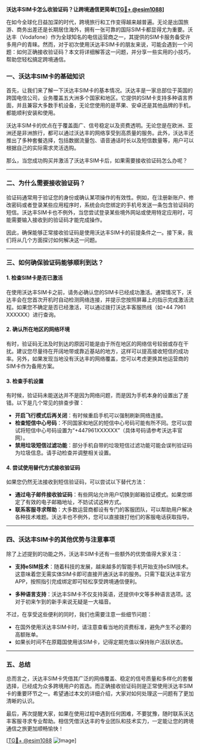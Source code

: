 **沃达丰SIM卡怎么收验证码？让跨境通信更简单[[TG💪+ @esim1088](https://t.me/s/esim1088)]**

在如今全球化日益加深的时代，跨境旅行和工作变得越来越普遍。无论是出国旅游、商务出差还是长期居住海外，拥有一张可靠的国际SIM卡都显得尤为重要。沃达丰（Vodafone）作为全球知名的电信运营商之一，其提供的SIM卡服务备受许多用户的青睐。然而，对于初次使用沃达丰SIM卡的朋友来说，可能会遇到一个问题：如何正确接收验证码？本文将详细解答这一问题，并分享一些实用的小技巧，帮助您轻松搞定跨境通信。

### 一、沃达丰SIM卡的基础知识

首先，让我们来了解一下沃达丰SIM卡的基本情况。沃达丰是一家总部位于英国的跨国电信公司，业务覆盖五大洲多个国家和地区。它提供的SIM卡支持多种语言界面，并且兼容大多数手机设备，无论您使用的是苹果、安卓还是其他品牌的手机，都能顺利安装和使用。

沃达丰SIM卡的优点在于覆盖面广、信号稳定以及资费透明。无论您是在欧洲、亚洲还是非洲旅行，都可以通过沃达丰的网络享受到高质量的服务。此外，沃达丰还推出了多种套餐选择，包括数据流量包、语音通话时长以及短信数量等，用户可以根据自己的实际需求灵活选购。

那么，当您成功购买并激活了沃达丰SIM卡后，如果需要接收验证码怎么办呢？

---

### 二、为什么需要接收验证码？

验证码通常用于验证您的身份或确认某项操作的有效性。例如，在注册新账户、修改密码或者登录某些应用程序时，系统会向您绑定的手机号发送一条包含验证码的短信。沃达丰SIM卡也不例外，当您尝试登录某些境外网站或使用特定应用时，可能需要输入接收到的验证码才能完成操作。

因此，确保能够正常接收验证码是使用沃达丰SIM卡的前提条件之一。接下来，我们将从几个方面探讨如何解决这一问题。

---

### 三、如何确保验证码能够顺利到达？

#### 1. **检查SIM卡是否已激活**
在使用沃达丰SIM卡之前，请务必确认您的SIM卡已经成功激活。通常情况下，沃达丰会在您首次开机时自动检测网络连接，并提示您按照屏幕上的指示完成激活流程。如果您不确定是否已经激活，可以通过拨打沃达丰客服热线（如+44 7961 XXXXXX）进行查询。

#### 2. **确认所在地区的网络环境**
有时，验证码无法及时到达的原因可能是由于所在地区的网络信号较弱或存在干扰。建议您尽量待在开阔地带或靠近基站的地方，这样可以提高接收短信的成功率。另外，如果发现当地没有沃达丰的网络覆盖，您可以考虑更换其他运营商的SIM卡作为备用方案。

#### 3. **检查手机设置**
有时候，验证码未能送达并不是因为网络问题，而是因为手机本身的设置出了差错。以下是几个常见的排查步骤：

- **开启飞行模式后再关闭**：有时候重启手机可以强制刷新网络连接。
- **检查短信中心号码**：不同国家和地区的短信中心号码可能有所不同。您可以尝试将短信中心号码设置为“+447961XXXXXX”（具体号码请参考沃达丰官网）。
- **禁用垃圾短信过滤功能**：部分手机自带的垃圾短信过滤功能可能会误判验证码为垃圾信息。请手动检查并调整相关设置。

#### 4. **尝试使用替代方式接收验证码**
如果您仍然无法接收到短信验证码，可以尝试以下替代方法：
- **通过电子邮件接收验证码**：有些网站允许用户切换到邮箱验证模式。如果您绑定了有效的电子邮箱地址，不妨试试这种方式。
- **联系客服寻求帮助**：大多数运营商都设有专门的客服团队，可以帮助用户解决各种技术难题。沃达丰也不例外，您可以直接拨打他们的客服电话获取指导。

---

### 四、沃达丰SIM卡的其他优势与注意事项

除了上述提到的功能之外，沃达丰SIM卡还有一些额外的优势值得大家关注：

- **支持eSIM技术**：随着科技的发展，越来越多的智能手机开始支持eSIM技术。这意味着您无需实体SIM卡即可直接开通沃达丰的服务。只需下载沃达丰官方APP，按照指引完成绑定即可轻松享受跨境通信便利。
  
- **多种语言支持**：沃达丰SIM卡不仅支持英语，还提供中文等多种语言选项。这对于初来乍到的新手来说无疑是一大福音。

不过，在享受这些便利的同时，我们也需要注意一些细节问题：
- 在国外使用沃达丰SIM卡时，请注意查看当地的资费标准，避免产生不必要的高额账单。
- 如果长时间不在原籍国使用该SIM卡，记得定期充值以保持账户活跃状态。

---

### 五、总结

总而言之，沃达丰SIM卡凭借其广泛的网络覆盖、稳定的信号质量和多样化的套餐选择，已经成为众多跨境用户的首选。而正确接收验证码则是正常使用沃达丰SIM卡的重要环节之一。希望通过本文的详细介绍，大家对如何处理这一问题有了更加清晰的认识。

最后，再次提醒大家，如果在使用过程中遇到任何困难，不要犹豫，随时联系沃达丰客服寻求专业帮助。相信凭借沃达丰的专业团队和技术实力，一定能让您的跨境通信之旅更加顺畅愉快！

[[TG💪+ @esim1088](https://t.me/s/esim1088) ![Image](https://i.postimg.cc/4NQfJmqS/Snipaste-2025-05-13-00-14-12.png)]